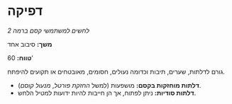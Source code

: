 # דפיקה

*לחשים למשתמשי קסם ברמה 2*

**משך:** סיבוב אחד

**טווח:** 60’

גורם לדלתות, שערים, תיבות וכדומה נעולים, חסומים, מאובטחים או תקועים להיפתח.

- **דלתות מוחזקות בקסם:** מושפעות (למשל *החזקת פורטל*, *מנעול קוסם*).
- **דלתות סודיות:** ניתן לפתוח, אך הן חייבות להיות ידועות למטיל הלחש.